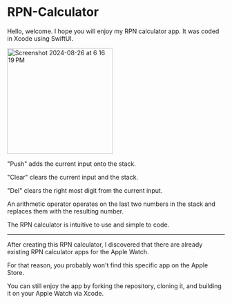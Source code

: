 # RPN-Calculator

Hello, welcome. I hope you will enjoy my RPN calculator app. It was coded in Xcode using SwiftUI. 

<img width="245" alt="Screenshot 2024-08-26 at 6 16 19 PM" src="https://github.com/user-attachments/assets/36d1f15d-f0f8-4cc9-993e-174877eac56a">

"Push" adds the current input onto the stack.

"Clear" clears the current input and the stack.

"Del" clears the right most digit from the current input.

An arithmetic operator operates on the last two numbers in the stack and replaces them with the resulting number. 

The RPN calculator is intuitive to use and simple to code. 

___
After creating this RPN calculator, I discovered that there are already existing RPN calculator apps for the Apple Watch. 

For that reason, you probably won't find this specific app on the Apple Store. 

You can still enjoy the app by forking the repository, cloning it, and building it on your Apple Watch via Xcode.
